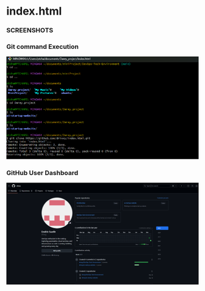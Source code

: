 # index.html

### SCREENSHOTS

### Git command Execution
![git command screenshot](screenshots/Git-Command.png)

### GitHub User Dashboard
![gitHub User Dashboard screenshots](screenshots/GitHub.png)
